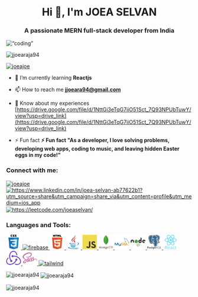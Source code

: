 <h1 align="center">Hi 👋, I'm JOEA SELVAN</h1>
<h3 align="center">A passionate MERN full-stack developer
 from India</h3>
<img align=“right” alt=“coding” width=“400” src=“https://cdn.dribbble.com/users/1162077/screenshots/3848914/programmer.gif">
<p align="left"> <img src="https://komarev.com/ghpvc/?username=jjoearaja94&label=Profile%20views&color=0e75b6&style=flat" alt="jjoearaja94" /> </p>

<p align="left"> <a href="https://twitter.com/joeajoe" target="blank"><img src="https://img.shields.io/twitter/follow/joeajoe?logo=twitter&style=for-the-badge" alt="joeajoe" /></a> </p>

- 🌱 I’m currently learning **Reactjs**

- 📫 How to reach me **jjoeara94@gmail.com**

- 📄 Know about my experiences [https://drive.google.com/file/d/1NttGi3eTqG7iiO51Sct_7Q93NPUbTuwY/view?usp=drive_link](https://drive.google.com/file/d/1NttGi3eTqG7iiO51Sct_7Q93NPUbTuwY/view?usp=drive_link)

- ⚡ Fun fact **⚡ Fun fact "As a developer, I love solving problems, developing web apps, coding to music, and leaving hidden Easter eggs in my code!"**

<h3 align="left">Connect with me:</h3>
<p align="left">
<a href="https://twitter.com/joeajoe" target="blank"><img align="center" src="https://raw.githubusercontent.com/rahuldkjain/github-profile-readme-generator/master/src/images/icons/Social/twitter.svg" alt="joeajoe" height="30" width="40" /></a>
<a href="https://linkedin.com/in/https://www.linkedin.com/in/joea-selvan-ab77622b1?utm_source=share&utm_campaign=share_via&utm_content=profile&utm_medium=ios_app" target="blank"><img align="center" src="https://raw.githubusercontent.com/rahuldkjain/github-profile-readme-generator/master/src/images/icons/Social/linked-in-alt.svg" alt="https://www.linkedin.com/in/joea-selvan-ab77622b1?utm_source=share&utm_campaign=share_via&utm_content=profile&utm_medium=ios_app" height="30" width="40" /></a>
<a href="https://www.leetcode.com/https://leetcode.com/joeaselvan/" target="blank"><img align="center" src="https://raw.githubusercontent.com/rahuldkjain/github-profile-readme-generator/master/src/images/icons/Social/leet-code.svg" alt="https://leetcode.com/joeaselvan/" height="30" width="40" /></a>
</p>

<h3 align="left">Languages and Tools:</h3>
<p align="left"> <a href="https://www.w3schools.com/css/" target="_blank" rel="noreferrer"> <img src="https://raw.githubusercontent.com/devicons/devicon/master/icons/css3/css3-original-wordmark.svg" alt="css3" width="40" height="40"/> </a> <a href="https://firebase.google.com/" target="_blank" rel="noreferrer"> <img src="https://www.vectorlogo.zone/logos/firebase/firebase-icon.svg" alt="firebase" width="40" height="40"/> </a> <a href="https://www.w3.org/html/" target="_blank" rel="noreferrer"> <img src="https://raw.githubusercontent.com/devicons/devicon/master/icons/html5/html5-original-wordmark.svg" alt="html5" width="40" height="40"/> </a> <a href="https://www.java.com" target="_blank" rel="noreferrer"> <img src="https://raw.githubusercontent.com/devicons/devicon/master/icons/java/java-original.svg" alt="java" width="40" height="40"/> </a> <a href="https://developer.mozilla.org/en-US/docs/Web/JavaScript" target="_blank" rel="noreferrer"> <img src="https://raw.githubusercontent.com/devicons/devicon/master/icons/javascript/javascript-original.svg" alt="javascript" width="40" height="40"/> </a> <a href="https://www.mongodb.com/" target="_blank" rel="noreferrer"> <img src="https://raw.githubusercontent.com/devicons/devicon/master/icons/mongodb/mongodb-original-wordmark.svg" alt="mongodb" width="40" height="40"/> </a> <a href="https://www.mysql.com/" target="_blank" rel="noreferrer"> <img src="https://raw.githubusercontent.com/devicons/devicon/master/icons/mysql/mysql-original-wordmark.svg" alt="mysql" width="40" height="40"/> </a> <a href="https://nodejs.org" target="_blank" rel="noreferrer"> <img src="https://raw.githubusercontent.com/devicons/devicon/master/icons/nodejs/nodejs-original-wordmark.svg" alt="nodejs" width="40" height="40"/> </a> <a href="https://www.postgresql.org" target="_blank" rel="noreferrer"> <img src="https://raw.githubusercontent.com/devicons/devicon/master/icons/postgresql/postgresql-original-wordmark.svg" alt="postgresql" width="40" height="40"/> </a> <a href="https://reactjs.org/" target="_blank" rel="noreferrer"> <img src="https://raw.githubusercontent.com/devicons/devicon/master/icons/react/react-original-wordmark.svg" alt="react" width="40" height="40"/> </a> <a href="https://redux.js.org" target="_blank" rel="noreferrer"> <img src="https://raw.githubusercontent.com/devicons/devicon/master/icons/redux/redux-original.svg" alt="redux" width="40" height="40"/> </a> <a href="https://sass-lang.com" target="_blank" rel="noreferrer"> <img src="https://raw.githubusercontent.com/devicons/devicon/master/icons/sass/sass-original.svg" alt="sass" width="40" height="40"/> </a> <a href="https://tailwindcss.com/" target="_blank" rel="noreferrer"> <img src="https://www.vectorlogo.zone/logos/tailwindcss/tailwindcss-icon.svg" alt="tailwind" width="40" height="40"/> </a> </p>

<p><img align="left" src="https://github-readme-stats.vercel.app/api/top-langs?username=jjoearaja94&show_icons=true&locale=en&layout=compact" alt="jjoearaja94" /></p>

<p>&nbsp;<img align="center" src="https://github-readme-stats.vercel.app/api?username=jjoearaja94&show_icons=true&locale=en" alt="jjoearaja94" /></p>

<p><img align="center" src="https://github-readme-streak-stats.herokuapp.com/?user=jjoearaja94&" alt="jjoearaja94" /></p>
